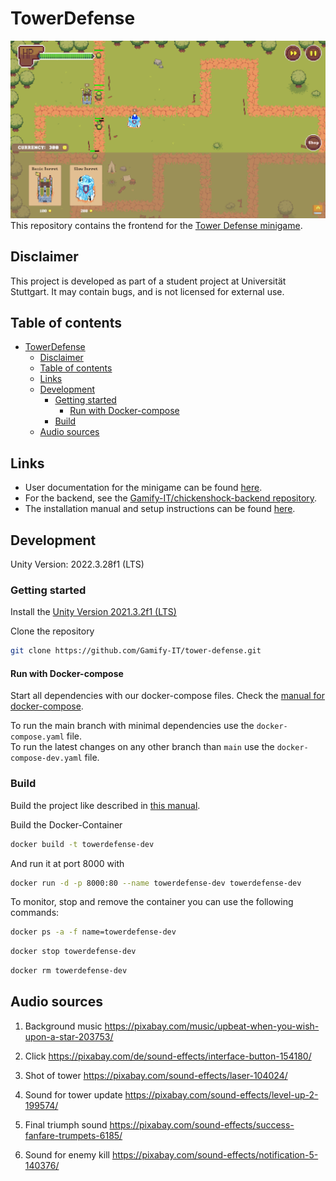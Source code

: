 # TowerDefense

![Tower Defense](README/Tower_Defense.png)
This repository contains the frontend for the [Tower Defense minigame](https://gamifyit-docs.readthedocs.io/en/latest/user-manuals/minigames/tower-defense.html).

## Disclaimer

This project is developed as part of a student project at Universität Stuttgart.
It may contain bugs, and is not licensed for external use.

## Table of contents

<!-- TOC -->
- [TowerDefense](#towerdefense)
  - [Disclaimer](#disclaimer)
  - [Table of contents](#table-of-contents)
  - [Links](#links)
  - [Development](#development)
    - [Getting started](#getting-started)
      - [Run with Docker-compose](#run-with-docker-compose)
    - [Build](#build)
  - [Audio sources](#audio-sources)
<!-- TOC -->

## Links

- User documentation for the minigame can be found [here](https://gamifyit-docs.readthedocs.io/en/latest/user-manuals/minigames/tower-defense.html).
- For the backend, see the [Gamify-IT/chickenshock-backend repository](https://github.com/Gamify-IT/towerdefense-backend).
- The installation manual and setup instructions can be found [here](https://gamifyit-docs.readthedocs.io/en/latest/install-manuals/index.html).

## Development

Unity Version: 2022.3.28f1 (LTS)

### Getting started

Install the [Unity Version 2021.3.2f1 (LTS)](https://gamifyit-docs.readthedocs.io/en/latest/dev-manuals/languages/unity/version.html)

Clone the repository  
```sh
git clone https://github.com/Gamify-IT/tower-defense.git
```

#### Run with Docker-compose

Start all dependencies with our docker-compose files.
Check the [manual for docker-compose](https://github.com/Gamify-IT/docs/blob/main/dev-manuals/languages/docker/docker-compose.md).

To run the main branch with minimal dependencies use the `docker-compose.yaml` file.\
To run the latest changes on any other branch than `main` use the `docker-compose-dev.yaml` file.


### Build

Build the project like described in [this manual](https://gamifyit-docs.readthedocs.io/en/latest/dev-manuals/languages/unity/build-unity-project.html).

Build the Docker-Container
```sh
docker build -t towerdefense-dev
```
And run it at port 8000 with
```sh
docker run -d -p 8000:80 --name towerdefense-dev towerdefense-dev
```

To monitor, stop and remove the container you can use the following commands:
```sh
docker ps -a -f name=towerdefense-dev
```
```sh
docker stop towerdefense-dev
```
```sh
docker rm towerdefense-dev
```

## Audio sources

1.  Background music
https://pixabay.com/music/upbeat-when-you-wish-upon-a-star-203753/

2.  Click 
https://pixabay.com/de/sound-effects/interface-button-154180/

3.  Shot of tower
https://pixabay.com/sound-effects/laser-104024/

4.  Sound for tower update
https://pixabay.com/sound-effects/level-up-2-199574/

5.  Final triumph sound
https://pixabay.com/sound-effects/success-fanfare-trumpets-6185/

6.  Sound for enemy kill
https://pixabay.com/sound-effects/notification-5-140376/
